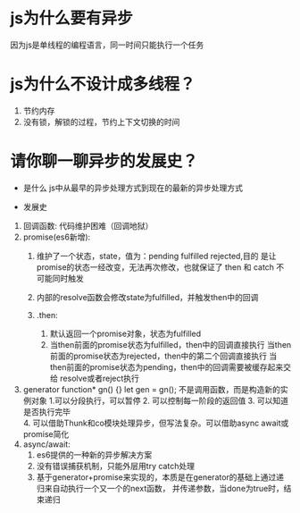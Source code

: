 # js为什么要有异步
因为js是单线程的编程语言，同一时间只能执行一个任务

# js为什么不设计成多线程？
1. 节约内存
2. 没有锁，解锁的过程，节约上下文切换的时间

# 请你聊一聊异步的发展史？
- 是什么
 js中从最早的异步处理方式到现在的最新的异步处理方式

- 发展史
1. 回调函数: 代码维护困难（回调地狱）
2. promise(es6新增): 
    1. 维护了一个状态，state，值为：pending fulfilled rejected,目的
        是让promise的状态一经改变，无法再次修改，也就保证了 then 和 catch 不
        可能同时触发
    2. 内部的resolve函数会修改state为fulfilled，并触发then中的回调

    3. .then: 
       1. 默认返回一个promise对象，状态为fulfilled
       2. 当then前面的promise状态为fulfilled，then中的回调直接执行
           当then前面的promise状态为rejected，then中的第二个回调直接执行
           当then前面的promise状态为pending，then中的回调需要被缓存起来交给
           resolve或者reject执行
3. generator  function* gn() {}  let gen = gn(); 不是调用函数，而是构造新的实例对象
    1.可以分段执行，可以暂停
    2. 可以控制每一阶段的返回值
    3. 可以知道是否执行完毕        
    4. 可以借助Thunk和co模块处理异步，但写法复杂。可以借助async await或promise简化
4.  async/await:    
    1. es6提供的一种新的异步解决方案
    2. 没有错误捕获机制，只能外层用try catch处理
    3. 基于generator+promise来实现的，本质是在generator的基础上通过递归来自动执行一个又一个的next函数，
       并传递参数，当done为true时，结束递归
